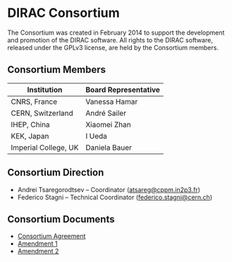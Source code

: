 # DIRAC Consortium

The Consortium was created in February 2014 to support the development and promotion of the DIRAC software. All rights to the DIRAC software, released under the GPLv3 license, are held by the Consortium members.

## Consortium Members

| Institution          | Board Representative |
| -------------------- | -------------------- |
| CNRS, France         | Vanessa Hamar        |
| CERN, Switzerland    | André Sailer         |
| IHEP, China          | Xiaomei Zhan         |
| KEK, Japan           | I Ueda               |
| Imperial College, UK | Daniela Bauer        |

## Consortium Direction

- Andrei Tsaregorodtsev – Coordinator ([atsareg@cppm.in2p3.fr](mailto:atsareg@cppm.in2p3.fr))
- Federico Stagni – Technical Coordinator ([federico.stagni@cern.ch](mailto:federico.stagni@cern.ch))

## Consortium Documents

- [Consortium Agreement](./consortium-agreement.md)
- [Amendment 1](./amendment1.md)
- [Amendment 2](./amendment2.md)
